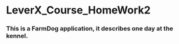 # LeverX_Course_HomeWork2
<h3>This is а FarmDog application, it describes one day at the kennel.</h3>
